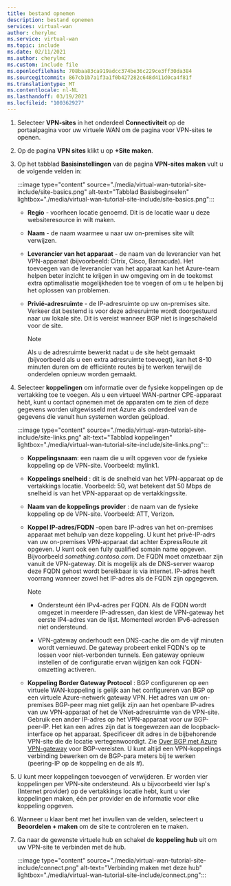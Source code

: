 ```yaml
---
title: bestand opnemen
description: bestand opnemen
services: virtual-wan
author: cherylmc
ms.service: virtual-wan
ms.topic: include
ms.date: 02/11/2021
ms.author: cherylmc
ms.custom: include file
ms.openlocfilehash: 708baa83ca919adcc374be36c229ce3ff30da384
ms.sourcegitcommit: 867cb1b7a1f3a1f0b427282c648d411d0ca4f81f
ms.translationtype: MT
ms.contentlocale: nl-NL
ms.lasthandoff: 03/19/2021
ms.locfileid: "100362927"
---
```

1. Selecteer **VPN-sites** in het onderdeel **Connectiviteit** op de portaalpagina voor uw virtuele WAN om de pagina voor VPN-sites te openen.
1. Op de pagina **VPN sites** klikt u op **+Site maken**.
1. Op het tabblad **Basisinstellingen** van de pagina **VPN-sites maken** vult u de volgende velden in:

   :::image type="content" source="./media/virtual-wan-tutorial-site-include/site-basics.png" alt-text="Tabblad Basisbeginselen" lightbox="./media/virtual-wan-tutorial-site-include/site-basics.png":::

    * **Regio** - voorheen locatie genoemd. Dit is de locatie waar u deze websiteresource in wilt maken.
    * **Naam** - de naam waarmee u naar uw on-premises site wilt verwijzen.
    * **Leverancier van het apparaat** - de naam van de leverancier van het VPN-apparaat (bijvoorbeeld: Citrix, Cisco, Barracuda). Het toevoegen van de leverancier van het apparaat kan het Azure-team helpen beter inzicht te krijgen in uw omgeving om in de toekomst extra optimalisatie mogelijkheden toe te voegen of om u te helpen bij het oplossen van problemen.
    * **Privié-adresruimte** - de IP-adresruimte op uw on-premises site. Verkeer dat bestemd is voor deze adresruimte wordt doorgestuurd naar uw lokale site. Dit is vereist wanneer BGP niet is ingeschakeld voor de site.
    
      >[!NOTE]
      >Als u de adresruimte bewerkt nadat u de site hebt gemaakt (bijvoorbeeld als u een extra adresruimte toevoegt), kan het 8-10 minuten duren om de efficiënte routes bij te werken terwijl de onderdelen opnieuw worden gemaakt.
      >
1. Selecteer **koppelingen** om informatie over de fysieke koppelingen op de vertakking toe te voegen. Als u een virtueel WAN-partner CPE-apparaat hebt, kunt u contact opnemen met de apparaten om te zien of deze gegevens worden uitgewisseld met Azure als onderdeel van de gegevens die vanuit hun systemen worden geüpload.

   :::image type="content" source="./media/virtual-wan-tutorial-site-include/site-links.png" alt-text="Tabblad koppelingen" lightbox="./media/virtual-wan-tutorial-site-include/site-links.png":::

   * **Koppelingsnaam**: een naam die u wilt opgeven voor de fysieke koppeling op de VPN-site. Voorbeeld: mylink1.
   * **Koppelings snelheid** : dit is de snelheid van het VPN-apparaat op de vertakkings locatie. Voorbeeld: 50, wat betekent dat 50 Mbps de snelheid is van het VPN-apparaat op de vertakkingssite.
   * **Naam van de koppelings provider** : de naam van de fysieke koppeling op de VPN-site. Voorbeeld: ATT, Verizon.
   * **Koppel IP-adres/FQDN** -open bare IP-adres van het on-premises apparaat met behulp van deze koppeling. U kunt het privé-IP-adrs van uw on-premises VPN-apparaat dat achter ExpressRoute zit opgeven. U kunt ook een fully qualified somain name opgeven. Bijvoorbeeld *something.contoso.com*. De FQDN moet omzetbaar zijn vanuit de VPN-gateway. Dit is mogelijk als de DNS-server waarop deze FQDN gehost wordt bereikbaar is via internet. IP-adres heeft voorrang wanneer zowel het IP-adres als de FQDN zijn opgegeven.

     >[!NOTE]
     >
     >* Ondersteunt één IPv4-adres per FQDN. Als de FQDN wordt omgezet in meerdere IP-adressen, dan kiest de VPN-gateway het eerste IP4-adres van de lijst. Momenteel worden IPv6-adressen niet ondersteund.
     >
     >* VPN-gateway onderhoudt een DNS-cache die om de vijf minuten wordt vernieuwd. De gateway probeert enkel FQDN's op te lossen voor niet-verbonden tunnels. Een gateway opnieuw instellen of de configuratie ervan wijzigen kan ook FQDN-omzetting activeren.
     >
   * **Koppeling Border Gateway Protocol** : BGP configureren op een virtuele WAN-koppeling is gelijk aan het configureren van BGP op een virtuele Azure-netwerk gateway VPN. Het adres van uw on-premises BGP-peer mag niet gelijk zijn aan het openbare IP-adres van uw VPN-apparaat of het de VNet-adresruimte van de VPN-site. Gebruik een ander IP-adres op het VPN-apparaat voor uw BGP-peer-IP. Het kan een adres zijn dat is toegewezen aan de loopback-interface op het apparaat. Specificeer dit adres in de bijbehorende VPN-site die de locatie vertegenwoordigt.  Zie [Over BGP met Azure VPN-gateway](../articles/vpn-gateway/vpn-gateway-bgp-overview.md) voor BGP-vereisten. U kunt altijd een VPN-koppelings verbinding bewerken om de BGP-para meters bij te werken (peering-IP op de koppeling en de als #).
1. U kunt meer koppelingen toevoegen of verwijderen. Er worden vier koppelingen per VPN-site ondersteund. Als u bijvoorbeeld vier Isp's (Internet provider) op de vertakkings locatie hebt, kunt u vier koppelingen maken, één per provider en de informatie voor elke koppeling opgeven.
1. Wanneer u klaar bent met het invullen van de velden, selecteert u **Beoordelen + maken** om de site te controleren en te maken.
1. Ga naar de gewenste virtuele hub en schakel de **koppeling hub** uit om uw VPN-site te verbinden met de hub.

   :::image type="content" source="./media/virtual-wan-tutorial-site-include/connect.png" alt-text="Verbinding maken met deze hub" lightbox="./media/virtual-wan-tutorial-site-include/connect.png":::
